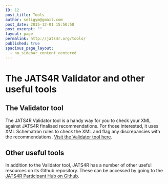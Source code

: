 ```yaml
---
ID: 12
post_title: Tools
author: seligym@gmail.com
post_date: 2015-12-01 15:50:50
post_excerpt: ""
layout: page
permalink: http://jats4r.org/tools/
published: true
spacious_page_layout:
  - no_sidebar_content_centered
---
```

<h1>The JATS4R Validator and other useful tools</h1>
<h2>The Validator tool</h2>
The JATS4R Validator tool is a handy way for you to check your XML against JATS4R finalised recommendations. For those interested, it uses XML Schematron rules to check the XML and flag any discrepancies with the recommendations. <a href="http://jats4r.org/validator/" target="_blank">Visit the Validator tool here</a>.
<h2>Other useful tools</h2>
In addition to the Validator tool, JATS4R has a number of other useful resources on its Github repository. These can be accessed by going to the <a href="https://github.com/jats4r/JATS4R-Participant-Hub" target="_blank">JATS4R Participant Hub on Github</a>.